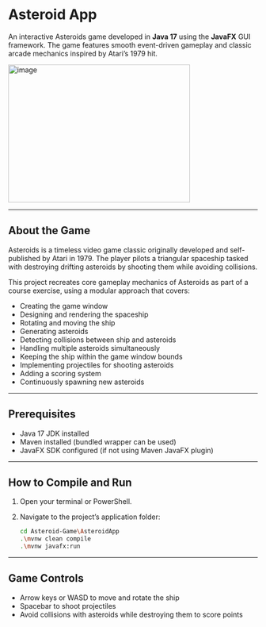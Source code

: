 # Asteroid App

An interactive Asteroids game developed in **Java 17** using the **JavaFX** GUI framework. The game features smooth event-driven gameplay and classic arcade mechanics inspired by Atari’s 1979 hit.

<img width="367" height="278" alt="image" src="https://github.com/user-attachments/assets/3d7d569f-dd81-4d55-a2c5-3644ba8adbe5" />

---

## About the Game

Asteroids is a timeless video game classic originally developed and self-published by Atari in 1979. The player pilots a triangular spaceship tasked with destroying drifting asteroids by shooting them while avoiding collisions. 

This project recreates core gameplay mechanics of Asteroids as part of a course exercise, using a modular approach that covers:

- Creating the game window  
- Designing and rendering the spaceship  
- Rotating and moving the ship  
- Generating asteroids  
- Detecting collisions between ship and asteroids  
- Handling multiple asteroids simultaneously  
- Keeping the ship within the game window bounds  
- Implementing projectiles for shooting asteroids  
- Adding a scoring system  
- Continuously spawning new asteroids

---

## Prerequisites

- Java 17 JDK installed  
- Maven installed (bundled wrapper can be used)  
- JavaFX SDK configured (if not using Maven JavaFX plugin)  

---

## How to Compile and Run

1. Open your terminal or PowerShell.  
2. Navigate to the project’s application folder:

   ```bash
   cd Asteroid-Game\AsteroidApp
   .\mvnw clean compile
   .\mvnw javafx:run

---

## Game Controls

- Arrow keys or WASD to move and rotate the ship
- Spacebar to shoot projectiles
- Avoid collisions with asteroids while destroying them to score points
